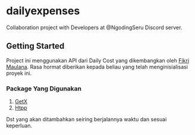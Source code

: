 # dailyexpenses

Collaboration project with Developers at @NgodingSeru Discord server.

## Getting Started

Project ini menggunakan API dari Daily Cost yang dikembangkan oleh [Fikri Maulana](https://github.com/fikrimln16). Rasa hormat diberikan kepada beliau yang telah menginisialisasi proyek ini.

### Package Yang Digunakan

<!-- 1. [Dio](https://pub.dev/packages/dio) -->
1. [GetX](https://pub.dev/packages/get)
2. [Htpp](https://pub.dev/packages/http)

Dst yang akan ditambahkan seiring berjalannya waktu dan sesuai keperluan.
